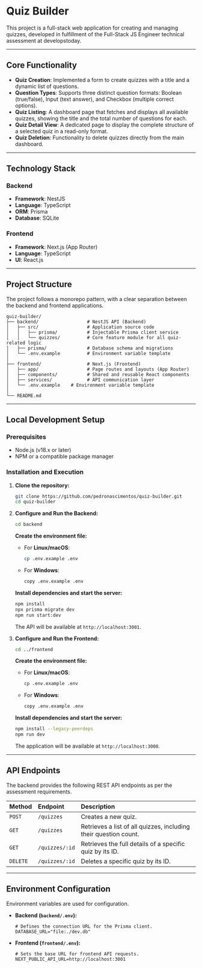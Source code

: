 # Quiz Builder

This project is a full-stack web application for creating and managing quizzes, developed in fulfillment of the Full-Stack JS Engineer technical assessment at developstoday.

-----

## Core Functionality

  * **Quiz Creation**: Implemented a form to create quizzes with a title and a dynamic list of questions.
  * **Question Types**: Supports three distinct question formats: Boolean (true/false), Input (text answer), and Checkbox (multiple correct options).
  * **Quiz Listing**: A dashboard page that fetches and displays all available quizzes, showing the title and the total number of questions for each.
  * **Quiz Detail View**: A dedicated page to display the complete structure of a selected quiz in a read-only format.
  * **Quiz Deletion**: Functionality to delete quizzes directly from the main dashboard.

-----

## Technology Stack

### Backend

  * **Framework**: NestJS
  * **Language**: TypeScript
  * **ORM**: Prisma
  * **Database**: SQLite

### Frontend

  * **Framework**: Next.js (App Router)
  * **Language**: TypeScript
  * **UI**: React.js

-----

## Project Structure

The project follows a monorepo pattern, with a clear separation between the backend and frontend applications.

```
quiz-builder/
├── backend/                  # NestJS API (Backend)
│   ├── src/                  # Application source code
│   │   ├── prisma/           # Injectable Prisma client service
│   │   └── quizzes/          # Core feature module for all quiz-related logic
│   ├── prisma/               # Database schema and migrations
│   └── .env.example          # Environment variable template
│
├── frontend/                 # Next.js (Frontend)
│   ├── app/                  # Page routes and layouts (App Router)
│   ├── components/           # Shared and reusable React components
│   ├── services/             # API communication layer
│   └── .env.example    # Environment variable template
│
└── README.md
```

-----

## Local Development Setup

### Prerequisites

  * Node.js (v18.x or later)
  * NPM or a compatible package manager

### Installation and Execution

1.  **Clone the repository:**

    ```bash
    git clone https://github.com/pedronascimentos/quiz-builder.git
    cd quiz-builder
    ```

2.  **Configure and Run the Backend:**

    ```bash
    cd backend
    ```

    **Create the environment file:**

      * For **Linux/macOS**:
        ```bash
        cp .env.example .env
        ```
      * For **Windows**:
        ```bash
        copy .env.example .env
        ```

    **Install dependencies and start the server:**

    ```bash
    npm install
    npx prisma migrate dev
    npm run start:dev
    ```

    The API will be available at `http://localhost:3001`.

3.  **Configure and Run the Frontend:**

    ```bash
    cd ../frontend
    ```

    **Create the environment file:**

      * For **Linux/macOS**:
        ```bash
        cp .env.example .env
        ```
      * For **Windows**:
        ```bash
        copy .env.example .env
        ```

    **Install dependencies and start the server:**

    ```bash
    npm install --legacy-peerdeps
    npm run dev
    ```

    The application will be available at `http://localhost:3000`.

-----

## API Endpoints

The backend provides the following REST API endpoints as per the assessment requirements.

| Method | Endpoint       | Description                                                  |
| :--- | :--- | :--- |
| `POST` | `/quizzes`     | Creates a new quiz.                                          |
| `GET`  | `/quizzes`     | Retrieves a list of all quizzes, including their question count. |
| `GET`  | `/quizzes/:id` | Retrieves the full details of a specific quiz by its ID.       |
| `DELETE`| `/quizzes/:id` | Deletes a specific quiz by its ID.                            |

-----

## Environment Configuration

Environment variables are used for configuration.

  * **Backend (`backend/.env`):**

    ```env
    # Defines the connection URL for the Prisma client.
    DATABASE_URL="file:./dev.db"
    ```

  * **Frontend (`frontend/.env`):**

    ```env
    # Sets the base URL for frontend API requests.
    NEXT_PUBLIC_API_URL=http://localhost:3001
    ```
